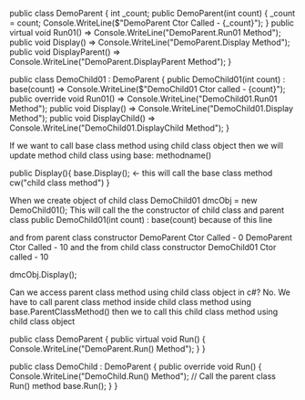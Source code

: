 public class DemoParent {
  int _count;
  public DemoParent(int count) {
    _count = count;
    Console.WriteLine($"DemoParent Ctor Called - {_count}");
  }
  public virtual void Run01() => Console.WriteLine("DemoParent.Run01 Method");
  public void Display() => Console.WriteLine("DemoParent.Display Method");
  public void DisplayParent() => Console.WriteLine("DemoParent.DisplayParent Method");
}

public class DemoChild01 : DemoParent {
  public DemoChild01(int count) : base(count) => Console.WriteLine($"DemoChild01 Ctor called - {count}");
  public override void Run01() => Console.WriteLine("DemoChild01.Run01 Method");
  public void Display() => Console.WriteLine("DemoChild01.Display Method");
  public void DisplayChild() => Console.WriteLine("DemoChild01.DisplayChild Method");
}



If we want to call base class method using child class object then
we will update method child class using base: methodname() 

public Display(){
	base.Display(); <- this will call the base class method
	cw("child class method")
}

When we create object of child class
DemoChild01 dmcObj = new DemoChild01();
This will call the the constructor of child class and parent class
public DemoChild01(int count) : base(count) because of this line 

and from parent class constructor 
	DemoParent Ctor Called - 0
	DemoParent Ctor Called - 10
and the from child class constructor
	DemoChild01 Ctor called - 10



dmcObj.Display();

Can we access parent class method using child class object in c#?
No. We have to call parent class method inside child class method using base.ParentClassMethod() then we to call this child class method using child class object 

public class DemoParent
{
    public virtual void Run()
    {
        Console.WriteLine("DemoParent.Run() Method");
    }
}

public class DemoChild : DemoParent
{
    public override void Run()
    {
        Console.WriteLine("DemoChild.Run() Method");
        // Call the parent class Run() method
        base.Run();
    }
}


